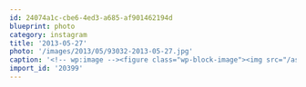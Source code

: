 ```yaml
---
id: 24074a1c-cbe6-4ed3-a685-af901462194d
blueprint: photo
category: instagram
title: '2013-05-27'
photo: '/images/2013/05/93032-2013-05-27.jpg'
caption: '<!-- wp:image --><figure class="wp-block-image"><img src="/assets/images/2013/05/93032-2013-05-27.jpg" /></figure><!-- /wp:image --><!-- wp:paragraph --><p>Sunset over Lake Okanagan</p><!-- /wp:paragraph -->'
import_id: '20399'
---
```

